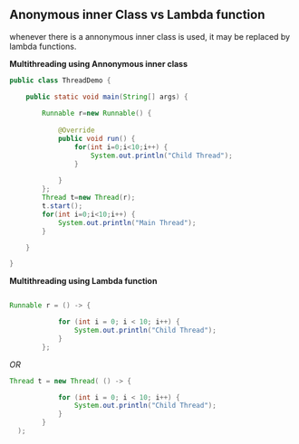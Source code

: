 ## Anonymous inner Class vs Lambda function

whenever there is a annonymous inner class is used, it may be replaced by lambda functions.


**Multithreading using Annonymous inner class**
```java
public class ThreadDemo {

	public static void main(String[] args) {
		 
		Runnable r=new Runnable() {
			
			@Override
			public void run() {
				for(int i=0;i<10;i++) {
					System.out.println("Child Thread");
				}
				
			}
		};
		Thread t=new Thread(r);
		t.start();
		for(int i=0;i<10;i++) {
			System.out.println("Main Thread");
		}

	}

}
```
**Multithreading using Lambda function**

```java

Runnable r = () -> {

			for (int i = 0; i < 10; i++) {
				System.out.println("Child Thread");
			}
		};
```

*OR*
```java
Thread t = new Thread( () -> {

			for (int i = 0; i < 10; i++) {
				System.out.println("Child Thread");
			}
		}
  );
